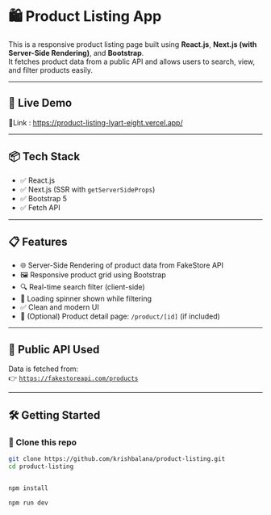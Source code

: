 # 🛍️ Product Listing App

This is a responsive product listing page built using **React.js**, **Next.js (with Server-Side Rendering)**, and **Bootstrap**.  
It fetches product data from a public API and allows users to search, view, and filter products easily.

---
## 🚀 Live Demo

🔗Link : https://product-listing-lyart-eight.vercel.app/ 

---

## 📦 Tech Stack

- ✅ React.js
- ✅ Next.js (SSR with `getServerSideProps`)
- ✅ Bootstrap 5
- ✅ Fetch API

---

## 📋 Features

- 🌐 Server-Side Rendering of product data from FakeStore API  
- 🖼️ Responsive product grid using Bootstrap
- 🔍 Real-time search filter (client-side)
- 🔄 Loading spinner shown while filtering
- ✅ Clean and modern UI
- 🔗 (Optional) Product detail page: `/product/[id]` (if included)

---

## 🔗 Public API Used

Data is fetched from:  
👉 [`https://fakestoreapi.com/products`](https://fakestoreapi.com/products)

---

## 🛠️ Getting Started

### 📁 Clone this repo

```bash
git clone https://github.com/krishbalana/product-listing.git
cd product-listing


npm install

npm run dev



